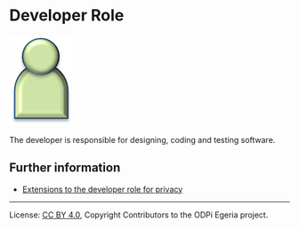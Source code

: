 <!-- SPDX-License-Identifier: CC-BY-4.0 -->
<!-- Copyright Contributors to the ODPi Egeria project. -->

# Developer Role

<!--![Icon](developer-role.png)-->
<img src="developer-role.png">

The developer is responsible for designing, coding and testing software.

## Further information

* [Extensions to the developer role for privacy](../../data-privacy-pack/role-extensions-for-privacy.md)



----
License: [CC BY 4.0](https://creativecommons.org/licenses/by/4.0/),
Copyright Contributors to the ODPi Egeria project.